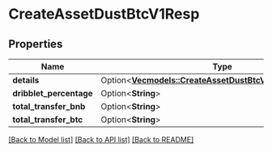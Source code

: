 # CreateAssetDustBtcV1Resp

## Properties

Name | Type | Description | Notes
------------ | ------------- | ------------- | -------------
**details** | Option<[**Vec<models::CreateAssetDustBtcV1RespDetailsInner>**](CreateAssetDustBtcV1Resp_details_inner.md)> |  | [optional]
**dribblet_percentage** | Option<**String**> |  | [optional]
**total_transfer_bnb** | Option<**String**> |  | [optional]
**total_transfer_btc** | Option<**String**> |  | [optional]

[[Back to Model list]](../README.md#documentation-for-models) [[Back to API list]](../README.md#documentation-for-api-endpoints) [[Back to README]](../README.md)


